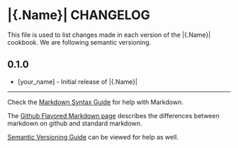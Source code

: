 |{.Name}| CHANGELOG
===================

This file is used to list changes made in each version of the |{.Name}| cookbook. We are following semantic versioning.

0.1.0
-----
- [your_name] - Initial release of |{.Name}|

- - -
Check the [Markdown Syntax Guide](http://daringfireball.net/projects/markdown/syntax) for help with Markdown.

The [Github Flavored Markdown page](http://github.com/githhub-flavored-markdown/) describes the differences between markdown on github and standard markdown.

[Semantic Versioning Guide](http://semver.org/) can be viewed for help as well.
